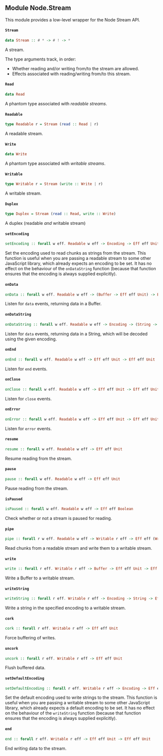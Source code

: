## Module Node.Stream

This module provides a low-level wrapper for the Node Stream API.

#### `Stream`

``` purescript
data Stream :: # * -> # ! -> *
```

A stream.

The type arguments track, in order:

- Whether reading and/or writing from/to the stream are allowed.
- Effects associated with reading/writing from/to this stream.

#### `Read`

``` purescript
data Read
```

A phantom type associated with _readable streams_.

#### `Readable`

``` purescript
type Readable r = Stream (read :: Read | r)
```

A readable stream.

#### `Write`

``` purescript
data Write
```

A phantom type associated with _writable streams_.

#### `Writable`

``` purescript
type Writable r = Stream (write :: Write | r)
```

A writable stream.

#### `Duplex`

``` purescript
type Duplex = Stream (read :: Read, write :: Write)
```

A duplex (readable _and_ writable stream)

#### `setEncoding`

``` purescript
setEncoding :: forall w eff. Readable w eff -> Encoding -> Eff eff Unit
```

Set the encoding used to read chunks as strings from the stream. This
function is useful when you are passing a readable stream to some other
JavaScript library, which already expects an encoding to be set. It
has no effect on the behaviour of the `onDataString` function (because
that function ensures that the encoding is always supplied explicitly).

#### `onData`

``` purescript
onData :: forall w eff. Readable w eff -> (Buffer -> Eff eff Unit) -> Eff eff Unit
```

Listen for `data` events, returning data in a Buffer.

#### `onDataString`

``` purescript
onDataString :: forall w eff. Readable w eff -> Encoding -> (String -> Eff eff Unit) -> Eff eff Unit
```

Listen for `data` events, returning data in a String, which will be
decoded using the given encoding.

#### `onEnd`

``` purescript
onEnd :: forall w eff. Readable w eff -> Eff eff Unit -> Eff eff Unit
```

Listen for `end` events.

#### `onClose`

``` purescript
onClose :: forall w eff. Readable w eff -> Eff eff Unit -> Eff eff Unit
```

Listen for `close` events.

#### `onError`

``` purescript
onError :: forall w eff. Readable w eff -> Eff eff Unit -> Eff eff Unit
```

Listen for `error` events.

#### `resume`

``` purescript
resume :: forall w eff. Readable w eff -> Eff eff Unit
```

Resume reading from the stream.

#### `pause`

``` purescript
pause :: forall w eff. Readable w eff -> Eff eff Unit
```

Pause reading from the stream.

#### `isPaused`

``` purescript
isPaused :: forall w eff. Readable w eff -> Eff eff Boolean
```

Check whether or not a stream is paused for reading.

#### `pipe`

``` purescript
pipe :: forall r w eff. Readable w eff -> Writable r eff -> Eff eff (Writable r eff)
```

Read chunks from a readable stream and write them to a writable stream.

#### `write`

``` purescript
write :: forall r eff. Writable r eff -> Buffer -> Eff eff Unit -> Eff eff Boolean
```

Write a Buffer to a writable stream.

#### `writeString`

``` purescript
writeString :: forall r eff. Writable r eff -> Encoding -> String -> Eff eff Unit -> Eff eff Boolean
```

Write a string in the specified encoding to a writable stream.

#### `cork`

``` purescript
cork :: forall r eff. Writable r eff -> Eff eff Unit
```

Force buffering of writes.

#### `uncork`

``` purescript
uncork :: forall r eff. Writable r eff -> Eff eff Unit
```

Flush buffered data.

#### `setDefaultEncoding`

``` purescript
setDefaultEncoding :: forall r eff. Writable r eff -> Encoding -> Eff eff Unit
```

Set the default encoding used to write strings to the stream. This function
is useful when you are passing a writable stream to some other JavaScript
library, which already expects a default encoding to be set. It has no
effect on the behaviour of the `writeString` function (because that
function ensures that the encoding is always supplied explicitly).

#### `end`

``` purescript
end :: forall r eff. Writable r eff -> Eff eff Unit -> Eff eff Unit
```

End writing data to the stream.


